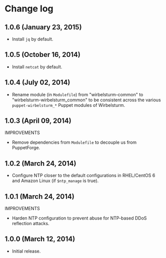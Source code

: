 # Change log

## 1.0.6 (January 23, 2015)

* Install `jq` by default.


## 1.0.5 (October 16, 2014)

* Install `netcat` by default.


## 1.0.4 (July 02, 2014)

* Rename module (in `Modulefile`) from "wirbelsturm-common" to "wirbelsturm-wirbelsturm_common" to be consistent across
  the various `puppet-wirbelsturm_*` Puppet modules of Wirbelsturm.


## 1.0.3 (April 09, 2014)

IMPROVEMENTS

* Remove dependencies from `Modulefile` to decouple us from PuppetForge.


## 1.0.2 (March 24, 2014)

* Configure NTP closer to the default configurations in RHEL/CentOS 6 and Amazon Linux (if `$ntp_manage` is true).


## 1.0.1 (March 24, 2014)

IMPROVEMENTS

* Harden NTP configuration to prevent abuse for NTP-based DDoS reflection attacks.


## 1.0.0 (March 12, 2014)

* Initial release.


